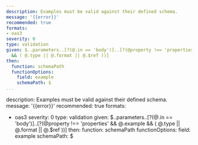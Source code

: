 ---
description: Examples must be valid against their defined schema.
message: '{{error}}'
recommended: true
formats:
- oas3
severity: 0
type: validation
given: $..parameters..[?(@.in == 'body')]..[?(@property !== 'properties' && @.example
  && ( @.type || @.format || @.$ref ))]
then:
  function: schemaPath
  functionOptions:
    field: example
    schemaPath: $
...description: Examples must be valid against their defined schema.
message: '{{error}}'
recommended: true
formats:
- oas3
severity: 0
type: validation
given: $..parameters..[?(@.in == 'body')]..[?(@property !== 'properties' && @.example
  && ( @.type || @.format || @.$ref ))]
then:
  function: schemaPath
  functionOptions:
    field: example
    schemaPath: $